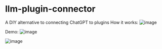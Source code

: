 # llm-plugin-connector
A DIY alternative to connecting ChatGPT to plugins
How it works:
![image](https://github.com/aawgit/llm-plugin-connector/assets/35002414/48d4d43f-376a-41f6-ac7f-82a76a7a3861)

Demo:
![image](https://github.com/aawgit/llm-plugin-connector/assets/35002414/948a00b5-2a09-410b-bc6b-12e116215402)

![image](https://github.com/aawgit/llm-plugin-connector/assets/35002414/e3e087a6-020e-4d6e-8b5a-df9775078e4d)
